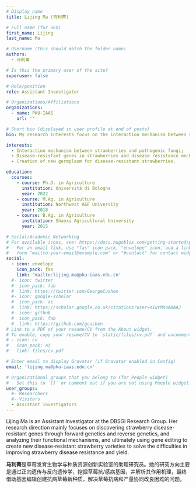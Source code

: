 ```yaml
---
# Display name
title: Lijing Ma (马利菁)

# Full name (for SEO)
first_name: Lijing
last_name: Ma

# Username (this should match the folder name)
authors:
  - 马利菁

# Is this the primary user of the site?
superuser: false

# Role/position
role: Assistant Investigator

# Organizations/Affiliations
organizations:
  - name: PKU-IAAS
    url: ''

# Short bio (displayed in user profile at end of posts)
bio: My research interests focus on the interaction mechanism between strawberries and pathogenic fungi, disease-resistant genes in strawberries and disease resistance mechanisms and creation of new germplasm for disease-resistant strawberries.

interests:
  - Interaction mechanism between strawberries and pathogenic fungi; 
  - Disease-resistant genes in strawberries and disease resistance mechanisms; 
  - Creation of new germplasm for disease-resistant strawberries.

education:
  courses:
    - course: Ph.D. in Agriculture
      institution: Università di Bologna
      year: 2022
    - course: M.Ag. in Agriculture
      institution: Northwest A&F University
      year: 2018
    - course: B.Ag. in Agriculture
      institution: Shanxi Agricultural University
      year: 2015

# Social/Academic Networking
# For available icons, see: https://docs.hugoblox.com/getting-started/page-builder/#icons
#   For an email link, use "fas" icon pack, "envelope" icon, and a link in the
#   form "mailto:your-email@example.com" or "#contact" for contact widget.
social:
  - icon: envelope
    icon_pack: fas
    link: 'mailto:lijing.ma@pku-iaas.edu.cn'
  #- icon: twitter
  #  icon_pack: fab
  #  link: https://twitter.com/GeorgeCushen
  #- icon: google-scholar
  #  icon_pack: ai
  #  link: https://scholar.google.co.uk/citations?user=sIwtMXoAAAAJ
  #- icon: github
  #  icon_pack: fab
  #  link: https://github.com/gcushen
# Link to a PDF of your resume/CV from the About widget.
# To enable, copy your resume/CV to `static/files/cv.pdf` and uncomment the lines below.
# - icon: cv
#   icon_pack: ai
#   link: files/cv.pdf

# Enter email to display Gravatar (if Gravatar enabled in Config)
email: 'lijing.ma@pku-iaas.edu.cn'

# Organizational groups that you belong to (for People widget)
#   Set this to `[]` or comment out if you are not using People widget.
user_groups:
  #- Researchers
  #- Visitors
  - Assistant Investigators
---
```


Lijing Ma is an Assistant Investigator at the DBSGI Research Group. Her research direction mainly focuses on discovering strawberry disease-resistant genes through forward genetics and reverse genetics, and analyzing their functional mechanisms, and ultimately using gene editing to create new disease-resistant strawberry varieties to solve the difficulties in improving strawberry disease resistance and yield.

**马利菁**是草莓发育生物学与种质资源创新实验室的助理研究员。她的研究方向主要是通过正向遗传与反向遗传学，挖掘草莓抗/感病基因，并解析其作用机理，最终借助基因编辑创建抗病草莓新种质，解决草莓抗病和产量协同改良困难的问题。